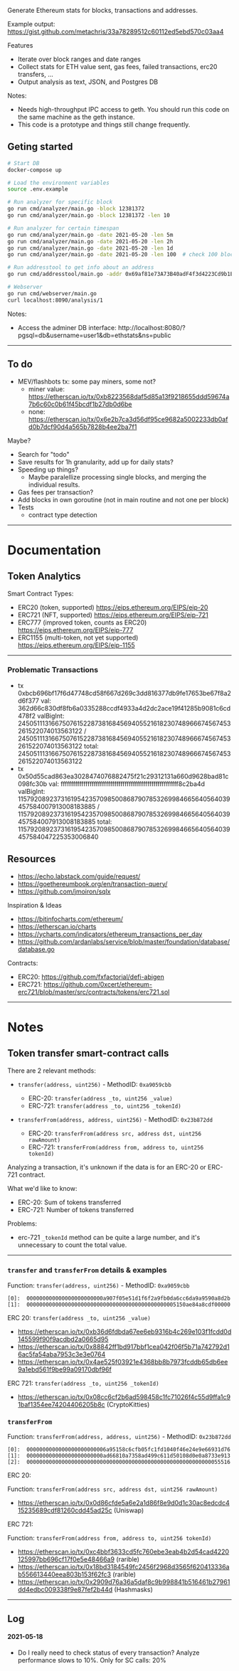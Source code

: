 Generate Ethereum stats for blocks, transactions and addresses.

Example output: https://gist.github.com/metachris/33a78289512c60112ed5ebd570c03aa4

Features

* Iterate over block ranges and date ranges
* Collect stats for ETH value sent, gas fees, failed transactions, erc20 transfers, ...
* Output analysis as text, JSON, and Postgres DB

Notes:

* Needs high-throughput IPC access to geth. You should run this code on the same machine as the geth instance.
* This code is a prototype and things still change frequently.

## Geting started

```bash
# Start DB
docker-compose up

# Load the environment variables
source .env.example

# Run analyzer for specific block
go run cmd/analyzer/main.go -block 12381372
go run cmd/analyzer/main.go -block 12381372 -len 10

# Run analyzer for certain timespan
go run cmd/analyzer/main.go -date 2021-05-20 -len 5m
go run cmd/analyzer/main.go -date 2021-05-20 -len 2h
go run cmd/analyzer/main.go -date 2021-05-20 -len 1d
go run cmd/analyzer/main.go -date 2021-05-20 -len 100  # check 100 blocks starting at supplied date

# Run addresstool to get info about an address
go run cmd/addresstool/main.go -addr 0x69af81e73A73B40adF4f3d4223Cd9b1ECE623074

# Webserver
go run cmd/webserver/main.go
curl localhost:8090/analysis/1
```

Notes:

* Access the adminer DB interface: http://localhost:8080/?pgsql=db&username=user1&db=ethstats&ns=public

---


## To do

* MEV/flashbots tx: some pay miners, some not?
  * miner value: https://etherscan.io/tx/0xb8223568daf5d85a13f9218655ddd59674a7b6c60c0b61f45bcdf1b27db0d6be
  * none: https://etherscan.io/tx/0x6e2b7ca3d56df95ce9682a5002233db0afd0b7dcf90d4a565b7828b4ee2ba7f1

Maybe?

* Search for "todo"
* Save results for 1h granularity, add up for daily stats?
* Speeding up things?
  * Maybe paralellize processing single blocks, and merging the individual results.
* Gas fees per transaction?
* Add blocks in own goroutine (not in main routine and not one per block)
* Tests
  * contract type detection

---

# Documentation

## Token Analytics

Smart Contract Types:

* ERC20 (token, supported) https://eips.ethereum.org/EIPS/eip-20
* ERC721 (NFT, supported) https://eips.ethereum.org/EIPS/eip-721
* ERC777 (improved token, counts as ERC20) https://eips.ethereum.org/EIPS/eip-777
* ERC1155 (multi-token, not yet supported) https://eips.ethereum.org/EIPS/eip-1155

---

### Problematic Transactions

* tx 0xbcb696bf17f6d47748cd58f667d269c3dd816377db9fe17653be67f8a2d6f377 	 val: 362d66c830df8fb6a0335288ccdf4933a4d2dc2ace19f41285b9081c6cd478f2 	 valBigInt: 24505111316675076152287381684569405521618230748966674567453261522074013563122 / 24505111316675076152287381684569405521618230748966674567453261522074013563122 	 total: 24505111316675076152287381684569405521618230748966674567453261522074013563122
* tx 0x50d55cad863ea3028474076882475f21c29312131a660d9628bad81c098fc30b 	 val: fffffffffffffffffffffffffffffffffffffffffffffffffffffffff8c2ba4d 	 valBigInt: 115792089237316195423570985008687907853269984665640564039457584007913008183885 / 115792089237316195423570985008687907853269984665640564039457584007913008183885 	 total: 115792089237316195423570985008687907853269984665640564039457584047225353006840

## Resources

* https://echo.labstack.com/guide/request/
* https://goethereumbook.org/en/transaction-query/
* https://github.com/jmoiron/sqlx

Inspiration & Ideas

* https://bitinfocharts.com/ethereum/
* https://etherscan.io/charts
* https://ycharts.com/indicators/ethereum_transactions_per_day
* https://github.com/ardanlabs/service/blob/master/foundation/database/database.go

Contracts:

* ERC20: https://github.com/fxfactorial/defi-abigen
* ERC721: https://github.com/0xcert/ethereum-erc721/blob/master/src/contracts/tokens/erc721.sol

---

# Notes

## Token transfer smart-contract calls

There are 2 relevant methods:

* `transfer(address, uint256)` - MethodID: `0xa9059cbb`
  * ERC-20: `transfer(address _to, uint256 _value)`
  * ERC-721: `transfer(address _to, uint256 _tokenId)`

* `transferFrom(address, address, uint256)` - MethodID: `0x23b872dd`
  * ERC-20: `transferFrom(address src, address dst, uint256 rawAmount)`
  * ERC-721: `transferFrom(address from, address to, uint256 tokenId)`

Analyzing a transaction, it's unknown if the data is for an ERC-20 or ERC-721 contract.

What we'd like to know:

* ERC-20: Sum of tokens transferred
* ERC-721: Number of tokens transferred

Problems:

* erc-721 `_tokenId` method can be quite a large number, and it's unnecessary to count the total value.

---

### `transfer` and `transferFrom` details & examples

Function: `transfer(address, uint256)` - MethodID: `0xa9059cbb`

```
[0]:  000000000000000000000000a907f05e51d1f6f2a9fb0da6cc6da9a9590a8d2b
[1]:  00000000000000000000000000000000000000000000005150ae84a8cdf00000
```

ERC 20: `transfer(address _to, uint256 _value)`

* https://etherscan.io/tx/0xb36d6fdbda67ee6eb9316b4c269e103f1fcdd0d145599f90f9acdbd2a0665d95
* https://etherscan.io/tx/0x88842ff1bd917bbf1cea042f06f5b71a742792d16ac5fa54aba7953c3e3e0764
* https://etherscan.io/tx/0x4ae525f03921e4368bb8b7973fcddb65db6ee9a1ebd561f9be99a09170dbf96f

ERC 721: `transfer(address _to, uint256 _tokenId)`

* https://etherscan.io/tx/0x08cc6cf2b6ad598458c1fc71026f4c55d9ffa1c91baf1354ee74204406205b8c (CryptoKitties)


### `transferFrom`

Function: `transferFrom(address, address, uint256)` - MethodID: `0x23b872dd`

```
[0]:  0000000000000000000000006a95158c6cfb05fc1fd1040f46e24e9e66931d76
[1]:  000000000000000000000000ad66810a7358ad499c611d50108d0e0a8733e913
[2]:  0000000000000000000000000000000000000000000000000000000000055516
```

ERC 20:

Function: `transferFrom(address src, address dst, uint256 rawAmount)`

* https://etherscan.io/tx/0x0d86cfde5a6e2a1d86f8e9d0d1c30ac8edcdc415235689cdf81260cdd45ad25c (Uniswap)

ERC 721:

Function: `transferFrom(address from, address to, uint256 tokenId)`

* https://etherscan.io/tx/0xc4bbf3633cd5fc760ebe3eab4b2d54cad4220125997bb696cf17f0e5e48466a9 (rarible)
* https://etherscan.io/tx/0x18bd3184549fc2456f2968d3565f620413336ab556613440eea803b153f62fc3 (rarible)
* https://etherscan.io/tx/0x2909d76a36a5daf8c9b998841b516461b27961dd4edbc009338f9e87fef2b44d (Hashmasks)


---

## Log

#### 2021-05-18

* Do I really need to check status of every transaction? Analyze performance slows to 10%. Only for SC calls: 20%
